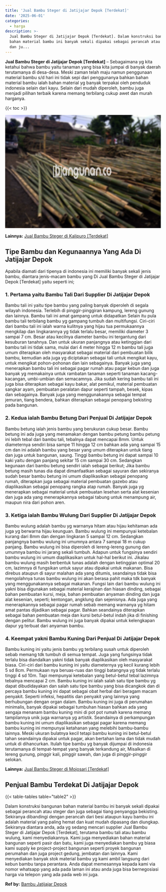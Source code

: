 ```yaml
---
title: 'Jual Bambu Steger di Jatijajar Depok [Terdekat]'
date: '2025-06-01'
categories:
  - harga
description: >-
  Jual Bambu Steger di Jatijajar Depok [Terdekat]. Dalam konstruksi bangunan
  bahan material bambu ini banyak sekali dipakai sebagai perancah atau steger
  dan ju...
---
```


**Jual Bambu Steger di Jatijajar Depok \[Terdekat\]** – Sebagaimana yg kita ketahui bahwa bambu yaitu tanaman yang bisa kita jumpai di banyak daerah terutamanya di desa-desa. Meski zaman telah maju namun penggunaan material bambu s/d hari ini tidak sepi dari penggunanya bahkan bahan material bambu ialah bahan material yg banyak terpakai oleh penduduk indonesia selain dari kayu. Selain dari mudah diperoleh, bambu juga menjadi pilihan terbaik karena memang terbilang cukup awet dan murah harganya.

{{< toc >}}

![Jual Bambu Steger di Jatijajar Depok [Terdekat]](/images/jual-bambu-tali-06.png)

**Lainnya:** [Jual Bambu Steger di Kalipuro \[Terdekat\]](https://bambu.bangunan.co/jual-bambu-steger-di-kalipuro-terdekat/)

## Tipe Bambu dan Kegunaannya Yang Ada Di Jatijajar Depok

Apabila diamati dari tipenya di indonesia ini memiliki banyak sekali jenis bambu, diantara jenis-macam bambu yang Di Jual Bambu Steger di Jatijajar Depok \[Terdekat\] yaitu seperti ini;

### 1\. Pertama yaitu Bambu Tali Dari Supplier Di Jatijajar Depok

Bambu tali ini yaitu tipe bambu yang paling banyak diperoleh di segala wilayah indonesia. Terlebih di pinggir-pinggiran kampung, lereng gunung dan lainnya. Bambu tali ini amat gampang untuk didapatkan Selain itu pula bambu tali terbilang bambu yg gampang tumbuh dan multifungsi. Ciri-ciri dari bambu tali ini ialah warna kulitnya yang hijau tua permukaannya mengkilap dan lingkarannya yg tidak terlalu besar, memiliki diameter 3 sampai 7 cm. Besar atau kecilnya diameter bambu ini tergantung dari kesuburan tanahnya. Dan untuk ukuran panjangnya atau ketinggian dari bambu tali ini tidak sama, mulai dari 4 meter hingga 12 m bambu tali juga umum diterapkan oleh masyarakat sebagai material dari pembuatan bilik bambu, kemudian ada juga yg diciptakan sebagai tali untuk mengikat kayu, untuk mengikat pohon-pohonan dan lain sebagainya. Banyak juga yang menerapkan bambu tali ini sebagai pagar rumah atau pagar kebun dan juga banyak yg memakainya untuk rambatan tanaman seperti tanaman kacang-kacangan, umbi-umbian dan semacamnya. Jika sudah kering bambu tali ini juga bisa diterapkan sebagai kayu bakar, alat pemikul, material pembuatan sangkar ayam, pembuatan peralatan dapur seperti tampah, besek, kipas dan sebagainya. Banyak juga yang menggunakannya sebagai tempat jemuran, tiang bendera, bahkan diterapkan sebagai penopang bekisting pada bangunan.

### 2\. Kedua ialah Bambu Betung Dari Penjual Di Jatijajar Depok

Bambu betung ialah jenis bambu yang berukuran cukup besar. Bambu betung ini ada juga yang menamakan dengan bambu petung bambu petung ini lebih tebal dari bambu tali, tebalnya dapat mencapai 8mm. Untuk diameternya sendiri bisa sampe 11 hingga 12 cm bahkan ada yang sampai 15 cm dan ini adalah bambu yang besar yang umum diterapkan untuk tiang dan juga untuk bangunan, saung. Tinggi bambu betung ini dapat sampai 10 kaki yaitu dengan panjang sekitar 15 cm sampai 30 cm. Sedangkan kegunaan dari bambu betung sendiri ialah sebagai berikut; Jika bambu betung masih tunas dia dapat dimanfaatkan sebagai sayuran dan sekiranya sudah besar bambu betung ini umum diaplikasikan sebagai penopang rumah, diterapkan juga sebagai material pembuatan gazebo atau diaplikasikan sebagai penopang rangka atap rumah. Banyak juga yg menerapkan sebagai material untuk pembuatan lesehan serta alat kesenian dan juga ada yang menerapkannya sebagai tabung untuk menampung air, maupun nira dari pohon aren.

### 3\. Ketiga ialah Bambu Wulung Dari Supplier Di Jatijajar Depok

Bambu wulung adalah bambu yg warnanya hitam atau hijau kehitaman ada juga yg berwarna hijau keunguan. Bambu wulung ini mempunyai ketebalan kurang dari 8mm dan dengan lingkaran 5 sampai 12 cm. Sedangkan panjangnya bambu wulung ini umumnya antara 7 sampai 18 m cukup panjang. Bambu wulung ini bisa diperoleh di lereng-lereng gunung dan umumnya bambu ini jarang sekali tumbuh. Adapun untuk fungsinya sendiri bambu wulung ini umum diaplikasikan untuk hal-hal berikut ini. Jikalau bambu wulung masih berbentuk tunas adalah dengan ketinggian optimal 20 cm, lazimnya di fungsikan untuk sayur atau dipakai untuk makanan. Bisa direbus ataupun di sayur malahan ada yang ditumis, seandainya tidak bisa mengolahnya tunas bambu wulung ini akan berasa pahit maka tdk banyak yang menggunakannya sebagai makanan. Fungsi lain dari bambu wulung ini yakni bisa digunakan sebagai material kerajinan dan hiasan dinding, sebagai bahan pembuatan kursi, meja, bahan pembuatan anyaman dinding dan juga alat kesenian, seperti; kentongan, angklung dan sejenisnya. Ada juga yang menerapkannya sebagai pagar rumah sebab memang warnanya yg hitam amat pantas dijadikan sebagai pagar. Bahkan seandainya diterapkan sebagai bahan pembuatan meja dan kursi betul-betul indah jika di finishing dengan pelitur. Bambu wulung ini juga banyak dipakai untuk kelengkapan dapur yg terbuat dari anyaman bambu.

### 4\. Keempat yakni Bambu Kuning Dari Penjual Di Jatijajar Depok

Bambu kuning ini yaitu jenis bambu yg terbilang susah untuk diperoleh sebab memang tdk tumbuh di semua tempat. Juga yang fungsinya tidak terlalu bisa diandalkan yakni tidak banyak diaplikasikan oleh masyarakat biasa. Ciri-ciri dari bambu kuning ini yaitu diameternya yg kecil kurang lebih 5 sd 8cm. Permukaan nya beruas-ruas dan tinggi batangnya yg tidak terlalu tinggi 4 sd 10m. Tapi mempunyai ketebalan yang betul-betul tebal lazimnya tebalnya mencapai 2 cm. Bambu kuning ini ialah salah satu tipe bambu yg dapat dibudidayakan dan salah satu tipe bambu yang bisa dicangkok dan di percaya bambu kuning ini dapat sebagai obat herbal dari beragam macam penyakit. Seperti infeksi, hepatitis dan penyakit yang lainnya yang berhubungan dengan organ dalam. Bambu kuning ini juga di perumahan minimalis, banyak dipakai sebagai tumbuhan hiasan bahkan ada yang sengaja menanam bambu kuning mini di pot pot rumah karena memang tampilannya unik juga warnanya yg artistik. Seandainya di perkampungan bambu kuning ini umum diaplikasikan sebagai pagar karena memang bambu kuning ini mempunyai ketahanan yang melebihi bambu-bambu lainnya. Meski ukuran bulatnya kecil tetapi bambu kuning ini betul-betul tahan seandainya dipakai untuk pagar, akan bertahan lama dan tidak mudah untuk di dihancurkan. Itulah tipe bambu yg banyak dijumpai di indonesia terutamanya di tempat-tempat yang banyak terkandung air, Misalkan di lereng gunung, pinggir kali, pinggir sawah, dan juga di pinggir-pinggir selokan.

**Lainnya:** [Jual Bambu Steger di Mojosari \[Terdekat\]](https://bambu.bangunan.co/jual-bambu-steger-di-mojosari-terdekat/)

## Penjual Bambu Terdekat Di Jatijajar Depok

{{< table-tables table="table2" >}}

Dalam konstruksi bangunan bahan material bambu ini banyak sekali dipakai sebagai perancah atau steger dan juga sebagai tiang penyangga bekisting. Sekiranya dibandingi dengan perancah dari besi ataupun kayu bambu ini adalah material yang paling hemat dan kuat mudah dipasang dan diungkap. Sekiranya diantara anda, ada yg sedang mencari supplier Jual Bambu Steger di Jatijajar Depok \[Terdekat\], terutama bambu tali atau bambu wulung, kami menyediakannya. Kami juga menyediakan bahan material bangunan seperti pasir dan batu, kami juga menyediakan bambu yg biasa kami supply ke project-project bangunan seperti proyek bangunan perumahan dan juga project gedung, jembatan dan lainnya. Kami menyediakan banyak stok material bambu yg kami ambil langsung dari kebun bambu tanpa perantara. Anda dapat memesannya kepada kami via nomor whatsapp yang ada pada laman ini atau anda juga bisa bernegosiasi harga via telepon yang ada pada web ini juga.

**Ref by:** [Bambu Jatijajar Depok](https://id.wikipedia.org/wiki/Bambu)
